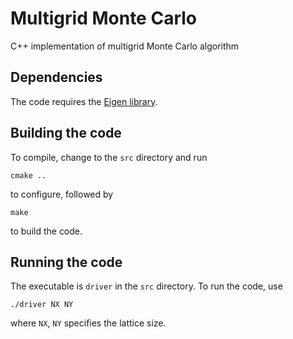 # Multigrid Monte Carlo
C++ implementation of multigrid Monte Carlo algorithm

## Dependencies
The code requires the [Eigen library](https://eigen.tuxfamily.org/index.php?title=Main_Page).

## Building the code
To compile, change to the `src` directory and run

```
cmake ..
```

to configure, followed by

```
make
```

to build the code.

## Running the code
The executable is `driver` in the `src` directory. To run the code, use

```
./driver NX NY
```

where `NX`, `NY` specifies the lattice size.